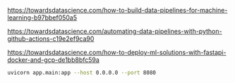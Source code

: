 https://towardsdatascience.com/how-to-build-data-pipelines-for-machine-learning-b97bbef050a5

https://towardsdatascience.com/automating-data-pipelines-with-python-github-actions-c19e2ef9ca90

https://towardsdatascience.com/how-to-deploy-ml-solutions-with-fastapi-docker-and-gcp-de1bb8bfc59a

```sh
uvicorn app.main:app --host 0.0.0.0 --port 8080
```
